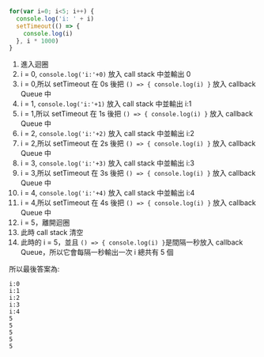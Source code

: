 ``` js
for(var i=0; i<5; i++) {
  console.log('i: ' + i)
  setTimeout(() => {
    console.log(i)
  }, i * 1000)
}
```
1. 進入迴圈
2. i = 0, `console.log('i:'+0)` 放入 call stack 中並輸出 0 
3. i = 0,所以 setTimeout 在 0s 後把 `() => {
  console.log(i)
}` 放入 callback Queue 中
4. i = 1, `console.log('i:'+1)` 放入 call stack 中並輸出 i:1 
5. i = 1,所以 setTimeout 在 1s 後把 `() => {
  console.log(i)
}` 放入 callback Queue 中
6. i = 2, `console.log('i:'+2)` 放入 call stack 中並輸出 i:2  
7. i = 2,所以 setTimeout 在 2s 後把 `() => {
  console.log(i)
}` 放入 callback Queue 中
8. i = 3, `console.log('i:'+3)` 放入 call stack 中並輸出 i:3 
9. i = 3,所以 setTimeout 在 3s 後把 `() => {
  console.log(i)
}` 放入 callback Queue 中
10. i = 4, `console.log('i:'+4)` 放入 call stack 中並輸出 i:4
11. i = 4,所以 setTimeout 在 4s 後把 `() => {
  console.log(i)
}` 放入 callback Queue 中
12. i = 5，離開迴圈
13. 此時 call stack 清空
14. 此時的 i = 5，並且 `() => {
  console.log(i)
}`是間隔一秒放入 callback Queue，所以它會每隔一秒輸出一次 i 總共有 5 個

所以最後答案為:
```
i:0
i:1
i:2
i:3
i:4
5
5
5
5
5
```